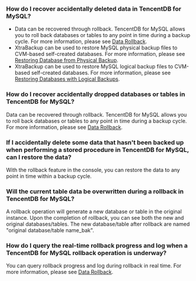 ### How do I recover accidentally deleted data in TencentDB for MySQL?
- Data can be recovered through rollback. TencentDB for MySQL allows you to roll back databases or tables to any point in time during a backup cycle. For more information, please see [Data Rollback](https://intl.cloud.tencent.com/document/product/236/7276).
- XtraBackup can be used to restore MySQL physical backup files to CVM-based self-created databases. For more information, please see [Restoring Database from Physical Backup](https://intl.cloud.tencent.com/document/product/236/31910).
- XtraBackup can be used to restore MySQL logical backup files to CVM-based self-created databases. For more information, please see [Restoring Databases with Logical Backups](https://intl.cloud.tencent.com/document/product/236/31909).

### How do I recover accidentally dropped databases or tables in TencentDB for MySQL?
Data can be recovered through rollback. TencentDB for MySQL allows you to roll back databases or tables to any point in time during a backup cycle. For more information, please see [Data Rollback](https://intl.cloud.tencent.com/document/product/236/7276).

### If I accidentally delete some data that hasn't been backed up when performing a stored procedure in TencentDB for MySQL, can I restore the data?
With the rollback feature in the console, you can restore the data to any point in time within a backup cycle.

### Will the current table data be overwritten during a rollback in TencentDB for MySQL?
A rollback operation will generate a new database or table in the original instance. Upon the completion of rollback, you can see both the new and original databases/tables. The new database/table after rollback are named "original database/table name_bak".

### How do I query the real-time rollback progress and log when a TencentDB for MySQL rollback operation is underway?
You can query rollback progress and log during rollback in real time. For more information, please see [Data Rollback](https://intl.cloud.tencent.com/document/product/236/7276).

